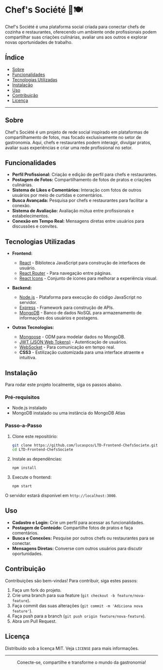 
# Chef's Société 🥂🍽️

Chef's Société é uma plataforma social criada para conectar chefs de cozinha e restaurantes, oferecendo um ambiente onde profissionais podem compartilhar suas criações culinárias, avaliar uns aos outros e explorar novas oportunidades de trabalho.

## Índice

- [Sobre](#sobre)
- [Funcionalidades](#funcionalidades)
- [Tecnologias Utilizadas](#tecnologias-utilizadas)
- [Instalação](#instalação)
- [Uso](#uso)
- [Contribuição](#contribuição)
- [Licença](#licença)

---

## Sobre

Chef's Société é um projeto de rede social inspirado em plataformas de compartilhamento de fotos, mas focado exclusivamente no setor de gastronomia. Aqui, chefs e restaurantes podem interagir, divulgar pratos, avaliar suas experiências e criar uma rede profissional no setor.

## Funcionalidades

- **Perfil Profissional:** Criação e edição de perfil para chefs e restaurantes.
- **Postagem de Fotos:** Compartilhamento de fotos de pratos e criações culinárias.
- **Sistema de Likes e Comentários:** Interação com fotos de outros usuários por meio de curtidas e comentários.
- **Busca Avançada:** Pesquisa por chefs e restaurantes para facilitar a conexão.
- **Sistema de Avaliação:** Avaliação mútua entre profissionais e estabelecimentos.
- **Conexão em Tempo Real:** Mensagens diretas entre usuários para discussões e convites.

## Tecnologias Utilizadas

- **Frontend:**
  - [React](https://reactjs.org/) - Biblioteca JavaScript para construção de interfaces de usuário.
  - [React Router](https://reactrouter.com/) - Para navegação entre páginas.
  - [React Icons](https://react-icons.github.io/react-icons/) - Conjunto de ícones para melhorar a experiência visual.
  
- **Backend:**
  - [Node.js](https://nodejs.org/) - Plataforma para execução do código JavaScript no servidor.
  - [Express](https://expressjs.com/) - Framework para construção de APIs.
  - [MongoDB](https://www.mongodb.com/) - Banco de dados NoSQL para armazenamento de informações dos usuários e postagens.

- **Outras Tecnologias:**
  - [Mongoose](https://mongoosejs.com/) - ODM para modelar dados no MongoDB.
  - [JWT (JSON Web Tokens)](https://jwt.io/) - Autenticação de usuários.
  - [WebSocket](https://developer.mozilla.org/en-US/docs/Web/API/WebSockets_API) - Para comunicação em tempo real.
  - **CSS3** - Estilização customizada para uma interface atraente e intuitiva.

## Instalação

Para rodar este projeto localmente, siga os passos abaixo.

### Pré-requisitos

- Node.js instalado
- MongoDB instalado ou uma instância do MongoDB Atlas

### Passo-a-Passo

1. Clone este repositório:

   ```bash
   git clone https://github.com/lucaspco/LTD-Frontend-ChefsSociete.git
   cd LTD-Frontend-ChefsSociete
   ```

2. Instale as dependências:

   ```bash
   npm install
   ```

3. Execute o frontend:

   ```bash
   npm start
   ```

O servidor estará disponível em `http://localhost:3000`.

## Uso

- **Cadastro e Login:** Crie um perfil para acessar as funcionalidades.
- **Postagem de Conteúdo:** Compartilhe fotos de pratos e faça comentários.
- **Busca e Conexões:** Pesquise por outros chefs ou restaurantes para se conectar.
- **Mensagens Diretas:** Converse com outros usuários para discutir oportunidades.

## Contribuição

Contribuições são bem-vindas! Para contribuir, siga estes passos:

1. Faça um fork do projeto.
2. Crie uma branch para sua feature (`git checkout -b feature/nova-feature`).
3. Faça commit das suas alterações (`git commit -m 'Adiciona nova feature'`).
4. Faça push para a branch (`git push origin feature/nova-feature`).
5. Abra um Pull Request.

## Licença

Distribuído sob a licença MIT. Veja `LICENSE` para mais informações.

---

<p align="center">Conecte-se, compartilhe e transforme o mundo da gastronomia!</p>
